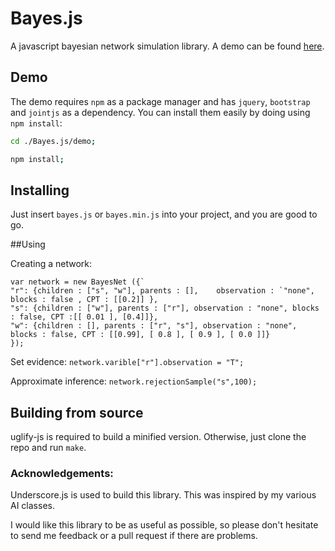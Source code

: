 # Bayes.js

A javascript bayesian network simulation library. A demo can be found [here](http://ahalbert.nfshost.com/projects/demo/index.html).


## Demo

The demo requires `npm` as a package manager and has `jquery`, `bootstrap` and `jointjs` as a dependency.
You can install them easily by doing using `npm install`:

```bash
cd ./Bayes.js/demo;

npm install;
```


## Installing

Just insert ```bayes.js``` or ```bayes.min.js``` into your project, and you are good to go. 

##Using

Creating a network: 

    var network = new BayesNet ({`
    "r": {children : ["s", "w"], parents : [],    observation : `"none", blocks : false , CPT : [[0.2]] },    
    "s": {children : ["w"], parents : ["r"], observation : "none", blocks : false, CPT :[[ 0.01 ], [0.4]]},
    "w": {children : [], parents : ["r", "s"], observation : "none", blocks : false, CPT : [[0.99], [ 0.8 ], [ 0.9 ], [ 0.0 ]]}
    });

Set evidence: ```network.varible["r"].observation = "T";```
    
Approximate inference: ```network.rejectionSample("s",100);```

## Building from source

uglify-js is required to build a minified version. Otherwise, just clone the repo and run ```make```. 

### Acknowledgements:

Underscore.js is used to build this library. This was inspired by my various AI classes. 

I would like this library to be as useful as possible, so please don't hesitate to send me feedback or a pull request if there are problems.
